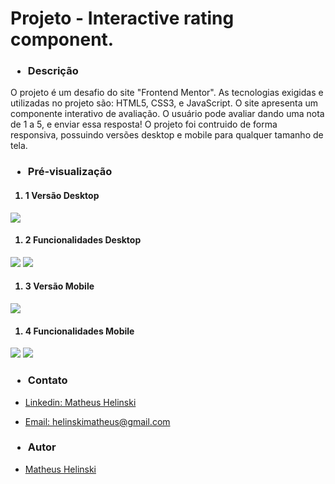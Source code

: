 <h1>Projeto - Interactive rating component.</h1>

<h3><ul><li>Descrição</li></ul></h3>
<p>
  O projeto é um desafio do site "Frontend Mentor".
  As tecnologias exigidas e utilizadas no projeto são: HTML5, CSS3, e JavaScript.
  O site apresenta um componente interativo de avaliação. O usuário pode avaliar dando uma nota de 1 a 5, e enviar essa resposta!
  O projeto foi contruido de forma responsiva, possuindo versões desktop e mobile para qualquer tamanho de tela.
</p>

<h3><ul><li>Pré-visualização</li></ul></h3>
<h4><ol><li>1 Versão Desktop</li></ol></h4>
<p>
  <img src="https://user-images.githubusercontent.com/100943965/167469709-455158f3-e547-4ebf-97de-af3358de0208.png">

</p>
<h4><ol><li>2 Funcionalidades Desktop</li></ol></h4>
<p>
  <img src="https://user-images.githubusercontent.com/100943965/167469771-9fa6855f-40c3-4c1d-9b3c-99db23b3d42e.png">
  
  <img src="https://user-images.githubusercontent.com/100943965/167470144-7aacd70b-3c8c-4fa4-a038-327d20cfd35b.png">

</p>
<h4><ol><li>3 Versão Mobile</li></ol></h4>
<p>
  <img src="https://user-images.githubusercontent.com/100943965/167469837-2ddee7ff-c773-4865-85a1-d76297872549.png">

</p>
<h4><ol><li>4 Funcionalidades Mobile</li></ol></h4>
<p>
  <img src="https://user-images.githubusercontent.com/100943965/167469970-1e3df425-de69-4f7d-bc86-e2e6761e6989.png">

  <img src="https://user-images.githubusercontent.com/100943965/167470052-33cbcf88-40fb-44f7-bb31-c4d2f7ce1726.png">

</p>

<h3><ul><li>Contato</li></ul></h3>
<p><ul><li><a target="_blank" href="https://www.linkedin.com/in/matheus-helinski-109047218/">Linkedin: Matheus Helinski</a></li></ul> <ul><li><a target="_blank" href="https://mail.google.com">Email: helinskimatheus@gmail.com</a></li></ul></p>

<h3><ul><li>Autor</li></ul></h3>
<p><ul><li><a target="_blank" href="https://github.com/helinskimatheus">Matheus Helinski</a></li></ul></p>
